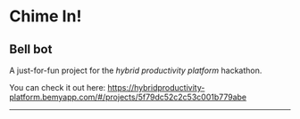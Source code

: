 # Chime In!
## Bell bot
 
A just-for-fun project for the _hybrid productivity platform_ hackathon.

You can check it out here: https://hybridproductivity-platform.bemyapp.com/#/projects/5f79dc52c2c53c001b779abe

----------------

